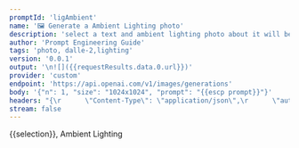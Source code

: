 ```yaml
---
promptId: 'ligAmbient'
name: '🖼️ Generate a Ambient Lighting photo'
description: 'select a text and ambient lighting photo about it will be generated using Dalle-2'
author: 'Prompt Engineering Guide'
tags: 'photo, dalle-2,lighting'
version: '0.0.1'
output: '\n![]({{requestResults.data.0.url}})'
provider: 'custom'
endpoint: 'https://api.openai.com/v1/images/generations'
body: '{"n": 1, "size": "1024x1024", "prompt": "{{escp prompt}}"}'
headers: "{\r      \"Content-Type\": \"application/json\",\r      \"authorization\": \"Bearer {{keys.openAIChat}}\"\r}"
stream: false
---
```

{{selection}}, Ambient Lighting
